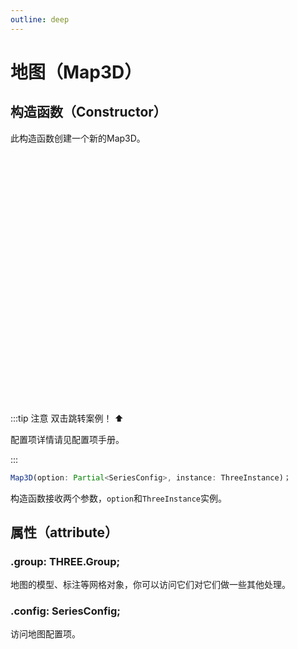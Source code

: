 ```yaml
---
outline: deep
---
```

# 地图（Map3D）

## 构造函数（Constructor）
此构造函数创建一个新的Map3D。

<div style="width:100%;height:400px;position:relative;border-radius: 12px;overflow:hidden;">
    <canvas id="_scene" />
</div>

<script setup lang="ts">
import * as AUTO from "three-auto";
import * as THREE from "three";
import ZheJiangCity from '../../../public/ZheJiangCity.json'

import {ref,onMounted} from 'vue'

onMounted(() => {
     const mapInstance = new AUTO.ThreeAuto(undefined, {
    id: "_scene",
    name: "Hello three auto",
    shadow: {
            show: true,
            width: 100,
            height: 100,
            color: '#000',
            opacity: 0.4,
            // rotation: { x: -Math.PI / 2, y: 0, z: 0 },
    },
    camera: {
        type: 'PerspectiveCamera',
        fov: 75,
        near: 0.1,
        far: 1000,
        position: {
        x: 0,
        y: 0,
        z: 10,
        },
        lookAt: true,
        controls: {
            enable: true,
            enableDamping: true,
            enablePan: true,
        },
    },
    light: [ {
        type: "directional",
        color: "#C8A2CB",
        intensity: 1,
        distance: 300,
        helper: false,
        helperSize: 5,
        lightName: "directional-light",
        castShadow: true,
        shadow: {
            mapSizeWidth: 1024,
            mapSizeHeight: 1024,
            cameraLeft: -10,
            cameraTop: 10,
            cameraBottom: -10,
            cameraRight: 10,
            cameraNear: 0.1,
            cameraFar: 100,
            radius: 100,
            bias: -0.004,
            normalBias: 0.027
        },
        position: {
            x: -20, y: 30, z: 20,
        }
        }],
    size: {
        type: "parent",
    },
    renderer: {
        antialias: true,
        alpha: true,
        clearAlpha: 1,
        clearColor: '#fff',
    },
    series: [
        {
        shadow: true,
        name: "轮廓地图",
        id: 0,
        type: "map",
        json: ZheJiangCity,
        animation: true,
        animationDuration: 350,
        animationEasing: 'power1.inOut',
        animationDelay: 0,
        selectedOffset: 1.5,
        eventName: 'click',
        data: [
        ],
        tooltip: {
            className: 'three-auto-tooltip',
            background: 'rgba(255,255,255,1)',
            show: true,
            borderWidth: 1,
            padding: '15px 20px',
            hideDelay: 100,
            textStyle: {
            'font-size': '18px',
            color: "#000000",
            'font-weight': 400,
            'font-style': 'normal',
            },
        },
        label: {
            type: 'css2',
            show: true,
            distance: .8,
            rotation: {
            x: 0,
            y: 0,
            z: 0,
            },
            textStyle: {
            padding: '8px',
            'font-size': '12px',
            color: "#000",
            bold: true,
            'font-weight': 400,
            'font-style': 'normal',
            },
        },
        itemStyle: {
            depth: 0.5,
            bevelEnabled: false,
            bevelSegments: 1,
            bevelSize: 0,
            bevelThickness: 0,
            extrudeFaces: {
            material: 'MeshNormalMaterial',
            color: "red",
            opacity: 1,
            metalness: 1,
            roughness: 1,
            },
            crossSection: {
            material: 'MeshNormalMaterial',
            opacity: 1,
            color: "red",
            },
            lineStyle: {
            show: true,
            color: "#A0E5FF",
            width: 2,
            },
        
        },
        },
    ],
    // postprocess: {
        // type: 'moebius',
    // }
    }); 
})
</script>


:::tip 注意
双击跳转案例！ ⬆️

配置项详情请见配置项手册。

:::

```typescript
Map3D(option: Partial<SeriesConfig>, instance: ThreeInstance)；
```
构造函数接收两个参数，`option`和`ThreeInstance`实例。


## 属性（attribute）

### .group: THREE.Group;
地图的模型、标注等网格对象，你可以访问它们对它们做一些其他处理。
### .config: SeriesConfig;
访问地图配置项。

